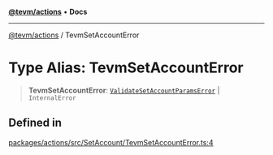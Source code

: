 [**@tevm/actions**](../README.md) • **Docs**

***

[@tevm/actions](../globals.md) / TevmSetAccountError

# Type Alias: TevmSetAccountError

> **TevmSetAccountError**: [`ValidateSetAccountParamsError`](ValidateSetAccountParamsError.md) \| `InternalError`

## Defined in

[packages/actions/src/SetAccount/TevmSetAccountError.ts:4](https://github.com/qbzzt/tevm-monorepo/blob/main/packages/actions/src/SetAccount/TevmSetAccountError.ts#L4)
